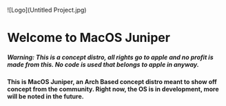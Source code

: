 ![Logo](Untitled Project.jpg)




# Welcome to MacOS Juniper




##### Warning: This is a concept distro, all rights go to apple and no profit is made from this. No code is used that belongs to apple in anyway.


#### This is MacOS Juniper, an Arch Based concept distro meant to show off concept from the community. Right now, the OS is in development, more will be noted in the future.
